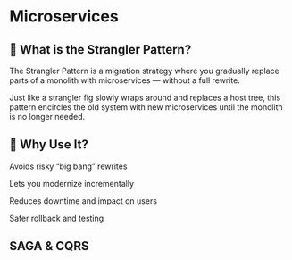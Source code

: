 # Microservices

## 🌿 What is the Strangler Pattern?
The Strangler Pattern is a migration strategy where you gradually replace parts of a monolith with microservices — without a full rewrite.

Just like a strangler fig slowly wraps around and replaces a host tree, this pattern encircles the old system with new microservices until the monolith is no longer needed.

## 🧠 Why Use It?

Avoids risky “big bang” rewrites

Lets you modernize incrementally

Reduces downtime and impact on users

Safer rollback and testing

## SAGA & CQRS

